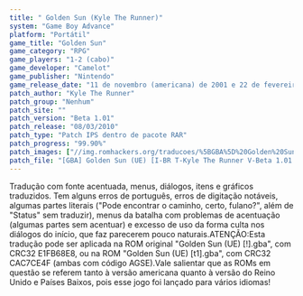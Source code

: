 ```yaml
---
title: " Golden Sun (Kyle The Runner)"
system: "Game Boy Advance"
platform: "Portátil"
game_title: "Golden Sun"
game_category: "RPG"
game_players: "1-2 (cabo)"
game_developer: "Camelot"
game_publisher: "Nintendo"
game_release_date: "11 de novembro (americana) de 2001 e 22 de fevereiro de 2002 (européia)"
patch_author: "Kyle The Runner"
patch_group: "Nenhum"
patch_site: ""
patch_version: "Beta 1.01"
patch_release: "08/03/2010"
patch_type: "Patch IPS dentro de pacote RAR"
patch_progress: "99.90%"
patch_images: ["//img.romhackers.org/traducoes/%5BGBA%5D%20Golden%20Sun%20-%20Kyle%20The%20Runner%20-%201.png","//img.romhackers.org/traducoes/%5BGBA%5D%20Golden%20Sun%20-%20Kyle%20The%20Runner%20-%202.png","//img.romhackers.org/traducoes/%5BGBA%5D%20Golden%20Sun%20-%20Kyle%20The%20Runner%20-%203.png"]
patch_file: "[GBA] Golden Sun (UE) [I-BR T-Kyle The Runner V-Beta 1.01 P-99% A-2010].rar"
---
```

Tradução com fonte acentuada, menus, diálogos, itens e gráficos traduzidos. Tem alguns erros de português, erros de digitação notáveis, algumas partes literais ("Pode encontrar o caminho, certo, fulano?", além de "Status" sem traduzir), menus da batalha com problemas de acentuação (algumas partes sem acentuar) e excesso de uso da forma culta nos diálogos do início, que faz parecerem pouco naturais.ATENÇÃO:Esta tradução pode ser aplicada na ROM original "Golden Sun (UE) [!].gba", com CRC32 E1FB68E8, ou na ROM "Golden Sun (UE) [t1].gba", com CRC32 CAC7CE4F (ambas com código AGSE).Vale salientar que as ROMs em questão se referem tanto à versão americana quanto à versão do Reino Unido e Países Baixos, pois esse jogo foi lançado para vários idiomas!